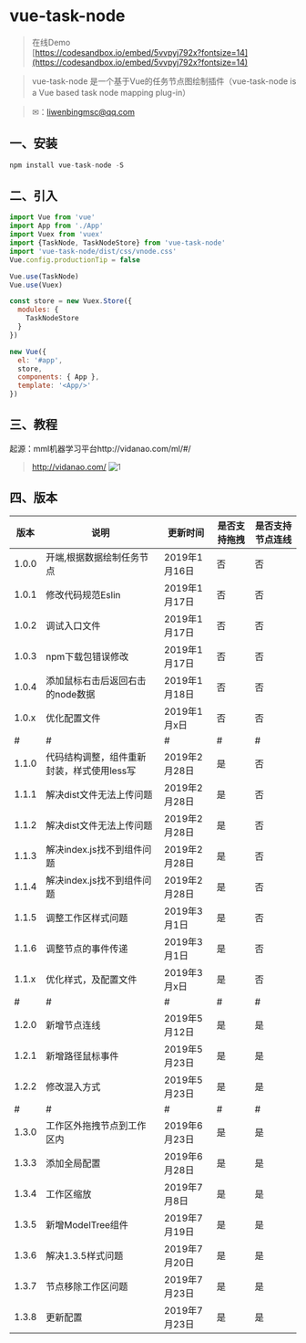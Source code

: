 # vue-task-node

>在线Demo <br>
[https://codesandbox.io/embed/5vvpyj792x?fontsize=14](https://codesandbox.io/embed/5vvpyj792x?fontsize=14)

>vue-task-node 是一个基于Vue的任务节点图绘制插件（vue-task-node is a Vue based task node mapping plug-in）

>✉：liwenbingmsc@qq.com

## 一、安装
```js
npm install vue-task-node -S
```
## 二、引入
```js
import Vue from 'vue'
import App from './App'
import Vuex from 'vuex'
import {TaskNode, TaskNodeStore} from 'vue-task-node'
import 'vue-task-node/dist/css/vnode.css'
Vue.config.productionTip = false

Vue.use(TaskNode)
Vue.use(Vuex)

const store = new Vuex.Store({
  modules: {
    TaskNodeStore
  }
})

new Vue({
  el: '#app',
  store,
  components: { App },
  template: '<App/>'
})
```
## 三、教程
起源：mml机器学习平台http://vidanao.com/ml/#/
> http://vidanao.com/
![1](http://vidanao.com/blog/file/show/201906/img/20190623141923_demo.png)
## 四、版本
   
   版本 | 说明	| 更新时间 |是否支持拖拽 | 是否支持节点连线
   ---|---|---|---|---
   1.0.0 | 开端,根据数据绘制任务节点 | 2019年1月16日 | 否 | 否
   1.0.1 | 修改代码规范Eslin | 2019年1月17日 | 否 | 否
   1.0.2 | 调试入口文件 | 2019年1月17日 | 否 | 否
   1.0.3 | npm下载包错误修改 | 2019年1月17日 | 否 | 否
   1.0.4 | 添加鼠标右击后返回右击的node数据 | 2019年1月18日 | 否 | 否
   1.0.x | 优化配置文件 | 2019年1月x日 | 否 | 否
   # | # | # | # | #
   1.1.0 | 代码结构调整，组件重新封装，样式使用less写 | 2019年2月28日 | 是 | 否
   1.1.1 | 解决dist文件无法上传问题 | 2019年2月28日 | 是 | 否
   1.1.2 | 解决dist文件无法上传问题 | 2019年2月28日 | 是 | 否
   1.1.3 | 解决index.js找不到组件问题 | 2019年2月28日 | 是 | 否
   1.1.4 | 解决index.js找不到组件问题 | 2019年2月28日 | 是 | 否
   1.1.5 | 调整工作区样式问题 | 2019年3月1日 | 是 | 否
   1.1.6 | 调整节点的事件传递 | 2019年3月1日 | 是 | 否
   1.1.x | 优化样式，及配置文件	| 2019年3月x日 | 是 | 否
   # | # | # | # | #
   1.2.0 | 新增节点连线 | 2019年5月12日 | 是 | 是
   1.2.1 | 新增路径鼠标事件 | 2019年5月23日 | 是 | 是
   1.2.2 | 修改混入方式 | 2019年5月23日 | 是 | 是
   # | # | # | # | #
   1.3.0 | 工作区外拖拽节点到工作区内 | 2019年6月23日 | 是 | 是
   1.3.3 | 添加全局配置 | 2019年6月28日 | 是 | 是
   1.3.4 | 工作区缩放 | 2019年7月8日 | 是 | 是
   1.3.5 | 新增ModelTree组件 | 2019年7月19日 | 是 | 是
   1.3.6 | 解决1.3.5样式问题 | 2019年7月20日 | 是 | 是
   1.3.7 | 节点移除工作区问题 | 2019年7月23日 | 是 | 是
   1.3.8 | 更新配置 | 2019年7月23日 | 是 | 是
